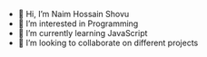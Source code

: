 - 👋 Hi, I’m Naim Hossain Shovu
- 👀 I’m interested in Programming
- 🌱 I’m currently learning JavaScript
- 💞️ I’m looking to collaborate on different projects
  

<!---
Shuvo313/Shuvo313 is a ✨ special ✨ repository because its `README.md` (this file) appears on your GitHub profile.
You can click the Preview link to take a look at your changes.
--->
